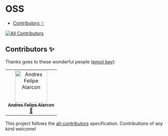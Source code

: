 # OSS

<!-- START doctoc generated TOC please keep comment here to allow auto update -->
<!-- DON'T EDIT THIS SECTION, INSTEAD RE-RUN doctoc TO UPDATE -->

- [Contributors ✨](#contributors-)

<!-- END doctoc generated TOC please keep comment here to allow auto update -->

<!-- ALL-CONTRIBUTORS-BADGE:START - Do not remove or modify this section -->

[![All Contributors](https://img.shields.io/badge/all_contributors-1-orange.svg?style=flat-square)](#contributors-)

<!-- ALL-CONTRIBUTORS-BADGE:END -->

## Contributors ✨

Thanks goes to these wonderful people
([emoji key](https://allcontributors.org/docs/en/emoji-key)):

<!-- ALL-CONTRIBUTORS-LIST:START - Do not remove or modify this section -->
<!-- prettier-ignore -->
<table>
  <tr>
    <td align="center"><a href="https://github.com/maximux13"><img src="https://avatars1.githubusercontent.com/u/7751536?v=4" width="100px;" alt="Andres Felipe Alarcon"/><br /><sub><b>Andres Felipe Alarcon</b></sub></a><br /><a href="#maintenance-maximux13" title="Maintenance">🚧</a></td>
  </tr>
</table>

<!-- ALL-CONTRIBUTORS-LIST:END -->

This project follows the
[all-contributors](https://github.com/all-contributors/all-contributors)
specification. Contributions of any kind welcome!
